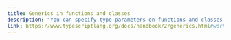 ```yaml
---
title: Generics in functions and classes
description: "You can specify type parameters on functions and classes to infer the type of arguments from usage."
link: https://www.typescriptlang.org/docs/handbook/2/generics.html#working-with-generic-type-variables
---
```

